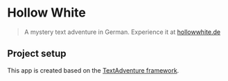 # Hollow White

> A mystery text adventure in German. Experience it at [hollowwhite.de](https://hollowwhite.de)

## Project setup

This app is created based on the [TextAdventure framework](https://github.com/svub/text-adventure-app).
